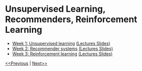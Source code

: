 # Unsupervised Learning, Recommenders, Reinforcement Learning
* [Week 1: Unsupervised learning](./week-01/README.md) [(Lectures Slides)](./week-01/C3_W1.pdf)
* [Week 2: Recommender systems](./week-02/README.md) [(Lectures Slides)](./week-02/C3_W2.pdf)
* [Week 3: Reinforcement learning](./week-03/README.md) [(Lectures Slides)](./week-03/C3_W3.pdf)

[<<Previous](../Course-02-Advanced%20Learning%20Algorithms/week-04/README.md) | [Next>>](./week-01/README.md)
